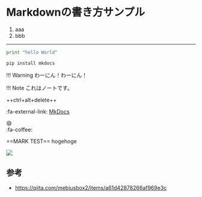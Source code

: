 # Markdownの書き方サンプル

1. aaa
2. bbb

----

```python
print "hello World"
```

```
pip install mkdocs
```

!!! Warning
    わーにん！わーにん！
    
!!! Note
    これはノートです。    


++ctrl+alt+delete++

:fa-external-link: [MkDocs](http://www.mkdocs.org/)

:smile:  
:fa-coffee:

==MARK TEST== hogehoge  

![](https://gyazo.com/42ff00b4fe5ad7bc8e1742cdad3aaafc.png)

## 参考
  
  * https://qiita.com/mebiusbox2/items/a61d42878266af969e3c
